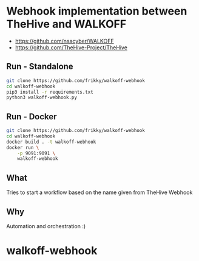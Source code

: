 # Webhook implementation between TheHive and WALKOFF
* https://github.com/nsacyber/WALKOFF
* https://github.com/TheHive-Project/TheHive

## Run - Standalone 
```bash
git clone https://github.com/frikky/walkoff-webhook
cd walkoff-webhook
pip3 install -r requirements.txt
python3 walkoff-webhook.py
```

## Run - Docker
```bash
git clone https://github.com/frikky/walkoff-webhook
cd walkoff-webhook
docker build . -t walkoff-webhook
docker run \
    -p 9091:9091 \
	walkoff-webhook
```

## What
Tries to start a workflow based on the name given from TheHive Webhook

## Why
Automation and orchestration :)
# walkoff-webhook
